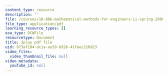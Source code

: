 ```yaml
---
content_type: resource
description: ''
file: /courses/18-086-mathematical-methods-for-engineers-ii-spring-2006/973af184dc1aee39b92641feec21b923_LtNVodIs1dI.pdf
file_type: application/pdf
learning_resource_types: []
ocw_type: OCWFile
resourcetype: Document
title: 3play pdf file
uid: 973af184-dc1a-ee39-b926-41feec21b923
video_files:
  video_thumbnail_file: null
video_metadata:
  youtube_id: null
---
```

